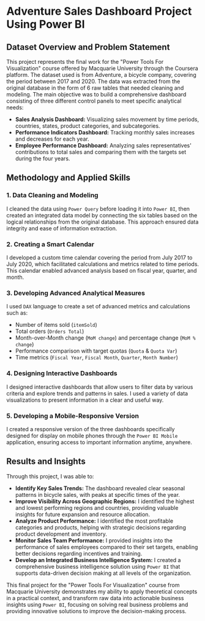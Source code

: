 # Adventure Sales Dashboard Project Using Power BI

## Dataset Overview and Problem Statement

This project represents the final work for the "Power Tools For Visualization" course offered by Macquarie University through the Coursera platform. The dataset used is from Adventure, a bicycle company, covering the period between 2017 and 2020. The data was extracted from the original database in the form of 6 raw tables that needed cleaning and modeling. The main objective was to build a comprehensive dashboard consisting of three different control panels to meet specific analytical needs:

* **Sales Analysis Dashboard:** Visualizing sales movement by time periods, countries, states, product categories, and subcategories.
* **Performance Indicators Dashboard:** Tracking monthly sales increases and decreases for each year.
* **Employee Performance Dashboard:** Analyzing sales representatives' contributions to total sales and comparing them with the targets set during the four years.

## Methodology and Applied Skills

### 1. Data Cleaning and Modeling
I cleaned the data using `Power Query` before loading it into `Power BI`, then created an integrated data model by connecting the six tables based on the logical relationships from the original database. This approach ensured data integrity and ease of information extraction.

### 2. Creating a Smart Calendar
I developed a custom time calendar covering the period from July 2017 to July 2020, which facilitated calculations and metrics related to time periods. This calendar enabled advanced analysis based on fiscal year, quarter, and month.

### 3. Developing Advanced Analytical Measures
I used `DAX` language to create a set of advanced metrics and calculations such as:

* Number of items sold (`itemSold`)
* Total orders (`Orders Total`)
* Month-over-Month change (`MoM change`) and percentage change (`MoM % change`)
* Performance comparison with target quotas (`Quota` & `Quota Var`)
* Time metrics (`Fiscal Year`, `Fiscal Month`, `Quarter`, `Month Number`)

### 4. Designing Interactive Dashboards
I designed interactive dashboards that allow users to filter data by various criteria and explore trends and patterns in sales. I used a variety of data visualizations to present information in a clear and useful way.

### 5. Developing a Mobile-Responsive Version
I created a responsive version of the three dashboards specifically designed for display on mobile phones through the `Power BI Mobile` application, ensuring access to important information anytime, anywhere.

## Results and Insights

Through this project, I was able to:

* **Identify Key Sales Trends:** The dashboard revealed clear seasonal patterns in bicycle sales, with peaks at specific times of the year.
* **Improve Visibility Across Geographic Regions:** I identified the highest and lowest performing regions and countries, providing valuable insights for future expansion and resource allocation.
* **Analyze Product Performance:** I identified the most profitable categories and products, helping with strategic decisions regarding product development and inventory.
* **Monitor Sales Team Performance:** I provided insights into the performance of sales employees compared to their set targets, enabling better decisions regarding incentives and training.
* **Develop an Integrated Business Intelligence System:** I created a comprehensive business intelligence solution using `Power BI` that supports data-driven decision making at all levels of the organization.

This final project for the "Power Tools For Visualization" course from Macquarie University demonstrates my ability to apply theoretical concepts in a practical context, and transform raw data into actionable business insights using `Power BI`, focusing on solving real business problems and providing innovative solutions to improve the decision-making process.

